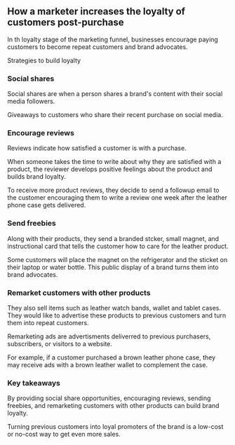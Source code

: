 ## How a marketer increases the loyalty of customers post-purchase

In th loyalty stage of the marketing funnel, businesses encourage paying customers to become repeat customers and brand advocates.

Strategies to build loyalty

### Social shares
Social shares are when a person shares a brand's content with their social media followers.

Giveaways to customers who share their recent purchase on social media.

### Encourage reviews
Reviews indicate how satisfied a customer is with a purchase.

When someone takes the time to write about why they are satisfied with a product, the reviewer develops positive feelings about the product and builds brand loyalty.

To receive more product reviews, they decide to send a followup email to the customer encouraging them to write a review one week after the leather phone case gets delivered.

### Send freebies
Along with their products, they send a branded stcker, small magnet, and instructional card that tells the customer how to care for the leather product.

Some customers will place the magnet on the refrigerator and the sticket on their laptop or water bottle.
This public display of a brand turns them into brand advocates.

### Remarket customers with other products
They also sell items such as leather watch bands, wallet and tablet cases.
They would like to advertise these products to previous customers and turn them into repeat customers.

Remarketing ads are advertisments deliverred to previous purchasers, subscribers, or visitors to a website.

For example, if a customer purchased a brown leather phone case, they may receive ads with a brown leather wallet to complement the case.

### Key takeaways
By providing social share opportunities, encouraging reviews, sending freebies, and remarketing customers with other products
can build brand loyalty.

Turning previous customers into loyal promoters of the brand is a low-cost or no-cost way to get even more sales.

